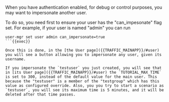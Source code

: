 When you have authentication enabled, for debug or control purposes, you may want to impersonate another user.

To do so, you need first to ensure your user has the "can_impesonate" flag set. For example, if your user is named "admin" you can run

```
user-mgr set user admin can_impersonate=true
```{{exec}}

Once this is done, in the [the User page]({{TRAFFIC_MAINAPP}}/#user) you will see a button allowing you to impersonate any user, given its username.

If you impersonate the `testuser` you just created, you will see that in [its User page]({{TRAFFIC_MAINAPP}}/#user) the `TUTORIAL_MAX_TIME` is set to 300, instead of the default value for the main user. This because the "testuser" is a member of the "testgroup" which has this value as configured override. Also, you you try to start a scenario as `testuser`, you will see its maximum time is 5 minutes, and it will be deleted after that time passes.
